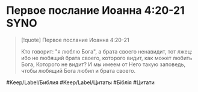 # Первое послание Иоанна 4:20‭-‬21 SYNO

> [!quote] Первое послание Иоанна 4:20‭-‬21
>
>Кто говорит: "я люблю Бога", а брата своего ненавидит, тот лжец: ибо не любящий брата своего, которого видит, как может любить Бога, Которого не видит? И мы имеем от Него такую заповедь, чтобы любящий Бога любил и брата своего.

#Keep/Label/Библия #Keep/Label/Цитаты #Біблія #Цитати